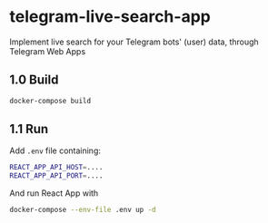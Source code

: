 # telegram-live-search-app

Implement live search for your Telegram bots' (user) data, through Telegram Web Apps

## 1.0 Build

```bash
docker-compose build
```

## 1.1 Run

Add `.env` file containing:

```bash
REACT_APP_API_HOST=....
REACT_APP_API_PORT=....
```

And run React App with

```bash
docker-compose --env-file .env up -d
```
